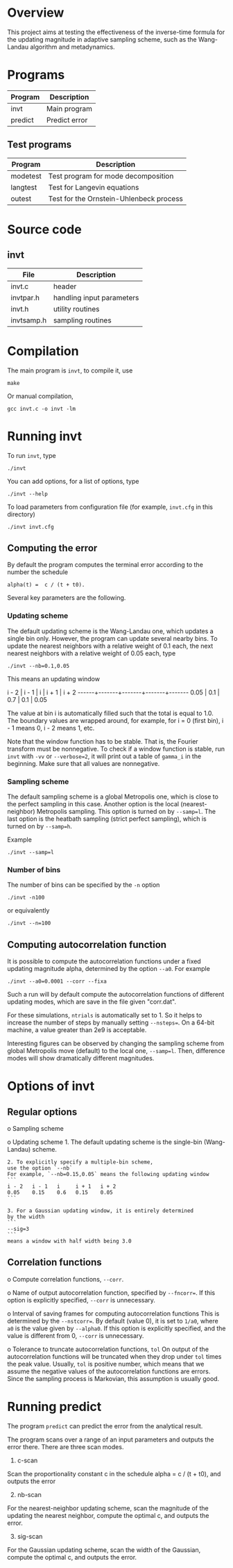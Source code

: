 Overview
=========

This project aims at testing the effectiveness
of the inverse-time formula for the updating magnitude
in adaptive sampling scheme, such as
the Wang-Landau algorithm and metadynamics.



Programs
========

 Program  |  Description
----------|------------------------------------
invt      | Main program
predict   | Predict error


Test programs
-------------

 Program  |  Description
----------|------------------------------------
modetest  | Test program for mode decomposition
langtest  | Test for Langevin equations
outest    | Test for the Ornstein-Uhlenbeck process


Source code
===========


invt
----

File      | Description
----------|-------------------
invt.c    | header
invtpar.h | handling input parameters
invt.h    | utility routines
invtsamp.h| sampling routines



Compilation
===========

The main program is `invt`, to compile it, use
```
make
```
Or manual compilation,
```
gcc invt.c -o invt -lm
```



Running invt
============

To run `invt`, type
```
./invt
```

You can add options, for a list of options, type
```
./invt --help
```

To load parameters from configuration file
(for example, `invt.cfg` in this directory)
```
./invt invt.cfg
```


Computing the error
-------------------

By default the program computes the terminal error
according to the number the schedule
```
alpha(t) =  c / (t + t0).
```

Several key parameters are the following.

### Updating scheme

The default updating scheme is the Wang-Landau one,
which updates a single bin only.
However, the program can update several nearby bins.
To update the nearest neighbors with a relative weight of 0.1 each,
the next nearest neighbors with a relative weight of 0.05 each, type
```
./invt --nb=0.1,0.05
```
This means an updating window

  i - 2 | i - 1 |   i   | i + 1 | i + 2
  ------+-------+-------+-------+-------
  0.05  |  0.1  |  0.7  |  0.1  |  0.05

The value at bin i is automatically filled such that
the total is equal to 1.0.
The boundary values are wrapped around, for example,
for i = 0 (first bin), i - 1 means 0, i - 2 means 1, etc.

Note that the window function has to be stable.
That is, the Fourier transform must be nonnegative.
To check if a window function is stable,
run `invt` with `-vv` or `--verbose=2`,
it will print out a table of `gamma_i` in the beginning.
Make sure that all values are nonnegative.

### Sampling scheme

The default sampling scheme is a global Metropolis one,
which is close to the perfect sampling in this case.
Another option is the local (nearest-neighbor) Metropolis sampling.
This option is turned on by `--samp=l`.
The last option is the heatbath sampling (strict perfect sampling),
which is turned on by `--samp=h`.

Example
```
./invt --samp=l
```


### Number of bins

The number of bins can be specified by the `-n` option
```
./invt -n100
```
or equivalently
```
./invt --n=100
```


Computing autocorrelation function
-----------------------------------

It is possible to compute the autocorrelation functions
under a fixed updating magnitude alpha,
determined by the option `--a0`.
For example
```
./invt --a0=0.0001 --corr --fixa
```
Such a run will by default compute the autocorrelation functions
of different updating modes, which are save in the file given "corr.dat".

For these simulations, `ntrials` is automatically set to 1.
So it helps to increase the number of steps by manually
setting `--nsteps=`.
On a 64-bit machine, a value greater than 2e9 is acceptable.

Interesting figures can be observed by changing the sampling scheme
from global Metropolis move (default) to the local one, `--samp=l`.
Then, difference modes will show dramatically different magnitudes.




Options of invt
===============


Regular options
----------------


 o  Sampling scheme

 o  Updating scheme
    1. The default updating scheme is the single-bin (Wang-Landau) scheme.

    2. To explicitly specify a multiple-bin scheme,
    use the option `--nb`
    For example, `--nb=0.15,0.05` means the following updating window
    ```
    i - 2   i - 1   i     i + 1   i + 2
    0.05    0.15    0.6   0.15    0.05
    ```

    3. For a Gaussian updating window, it is entirely determined
    by the width
    ```
    --sig=3
    ```
    means a window with half width being 3.0


Correlation functions
----------------------

 o  Compute correlation functions, `--corr`.

 o  Name of output autocorrelation function,
    specified by `--fncorr=`.
    If this option is explicitly specified,
    `--corr` is unnecessary.

 o  Interval of saving frames for computing autocorrelation functions
    This is determined by the `--nstcorr=`.
    By default (value 0), it is set to `1/a0`,
    where `a0` is the value given by `--alpha0`.
    If this option is explicitly specified,
    and the value is different from 0,
    `--corr` is unnecessary.

 o  Tolerance to truncate autocorrelation functions, `tol`
    On output of the autocorrelation functions
    will be truncated when they drop under `tol` times the peak value.
    Usually, `tol` is positive number, which means that
    we assume the negative values of the autocorrelation functions
    are errors.
    Since the sampling process is Markovian,
    this assumption is usually good.


Running predict
===============


The program `predict` can predict the error
from the analytical result.

The program scans over a range of an input parameters
and outputs the error there.
There are three scan modes.

1. c-scan

Scan the proportionality constant c in the schedule
alpha = c / (t + t0),
and outputs the error


2. nb-scan

For the nearest-neighbor updating scheme, scan the
magnitude of the updating the nearest neighbor,
compute the optimal c, and outputs the error.


3. sig-scan

For the Gaussian updating scheme, scan the width of
the Gaussian, compute the optimal c,
and outputs the error.


